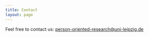 ```yaml
---
title: Contact
layout: page
---
```


Feel free to contact us: person-oriented-research@uni-leipzig.de
